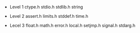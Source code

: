 

- Level 1
ctype.h stdio.h stdlib.h string

- Level 2
assert.h limits.h stddef.h time.h

- Lecel 3
float.h math.h error.h local.h setjmp.h signal.h stdarg.h



